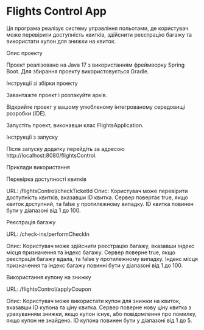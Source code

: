 # Flights Control App

Ця програма реалізує систему управління польотами, де користувач може перевірити доступність квитків, здійснити реєстрацію багажу та використати купон для знижки на квиток.

Опис проекту

Проект реалізовано на Java 17 з використанням фреймворку Spring Boot. 
Для збирання проекту використовується Gradle.

Інструкції зі збірки проекту

Завантажте проект і розпакуйте архів.

Відкрийте проект у вашому улюбленому інтегрованому середовищі розробки (IDE).

Запустіть проект, виконавши клас FlightsApplication.

Інструкції з запуску

Після запуску додатку перейдіть за адресою http://localhost:8080/flightsControl.

Приклади використання

Перевірка доступності квитків

URL: /flightsControl/checkTicketId
Опис: Користувач може перевірити доступність квитків, вказавши ID квитка. Сервер повертає true, якщо квиток доступний, та false у протилежному випадку. 
ID квитка повинен бути у діапазоні від 1 до 100.

Реєстрація багажу

URL: /check-ins/performCheckIn

Опис: Користувач може здійснити реєстрацію багажу, вказавши індекс місця призначення та індекс багажу. Сервер поверне true, якщо реєстрація багажу вдала, та false у протилежному випадку.
Індекс місця призначення та індекс багажу повинні бути у діапазоні від 1 до 100.

Використання купону на знижку

URL: /flightsControl/applyCoupon

Опис: Користувач може використати купон для знижки на квиток, вказавши ID купона та ціну квитка. Сервер поверне нову ціну квитка з урахуванням знижки, якщо купон існує, або повідомлення про помилку, якщо купон не знайдено.
ID купона повинен бути у діапазоні від 1 до 5.
